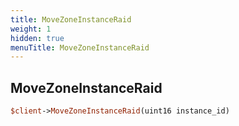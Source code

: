 ```yaml
---
title: MoveZoneInstanceRaid
weight: 1
hidden: true
menuTitle: MoveZoneInstanceRaid
---
```

## MoveZoneInstanceRaid
```perl
$client->MoveZoneInstanceRaid(uint16 instance_id)
```